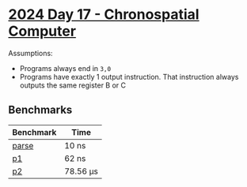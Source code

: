 # [2024 Day 17 - Chronospatial Computer](https://adventofcode.com/2024/day/17)

Assumptions:
 - Programs always end in `3,0`
 - Programs have exactly 1 output instruction. That instruction always outputs the same register B or C

## Benchmarks

<!-- BEGIN benches -->
| Benchmark                | Time      |
| ------------------------ | --------- |
| [parse](./src/lib.rs#L9) | 10 ns     |
| [p1](./src/lib.rs#L21)   | 62 ns     |
| [p2](./src/lib.rs#L57)   | 78.56 µs |
<!-- END benches -->
<!-- BEGIN other_benches -->

<!-- END other_benches -->
